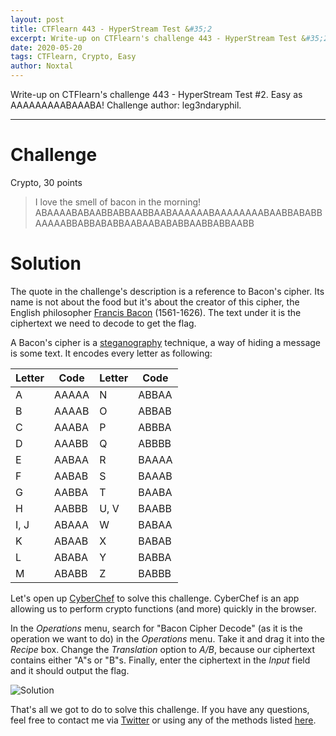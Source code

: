 ```yaml
---
layout: post
title: CTFlearn 443 - HyperStream Test &#35;2
excerpt: Write-up on CTFlearn's challenge 443 - HyperStream Test &#35;2. Easy as AAAAAAAAABAAABA!
date: 2020-05-20
tags: CTFlearn, Crypto, Easy
author: Noxtal
---
```


 Write-up on CTFlearn's challenge 443 - HyperStream Test &#35;2. Easy as AAAAAAAAABAAABA!
 Challenge author: leg3ndaryphil.

-----

# Challenge
Crypto, 30 points
> I love the smell of bacon in the morning! ABAAAABABAABBABBAABBAABAAAAAABAAAAAAAABAABBABABBAAAAABBABBABABBAABAABABABBAABBABBAABB

# Solution
The quote in the challenge's description is a reference to Bacon's cipher. Its name is not about the food but it's about the creator of this cipher, the English philosopher [Francis Bacon](https://en.wikipedia.org/wiki/Francis_Bacon) (1561-1626). The text under it is the ciphertext we need to decode to get the flag.

A Bacon's cipher is a [steganography](https://en.wikipedia.org/wiki/Steganography) technique, a way of hiding a message is some text. It encodes every letter as following:

| Letter | Code  | Letter | Code  |
| ------ | ----- | ------ | ----- |
| A      | AAAAA | N      | ABBAA |
| B      | AAAAB | O      | ABBAB |
| C      | AAABA | P      | ABBBA |
| D      | AAABB | Q      | ABBBB |
| E      | AABAA | R      | BAAAA |
| F      | AABAB | S      | BAAAB |
| G      | AABBA | T      | BAABA |
| H      | AABBB | U, V   | BAABB |
| I, J   | ABAAA | W      | BABAA |
| K      | ABAAB | X      | BABAB |
| L      | ABABA | Y      | BABBA |
| M      | ABABB | Z      | BABBB |

Let's open up [CyberChef](https://gchq.github.io/CyberChef/) to solve this challenge. CyberChef is an app allowing us to perform crypto functions (and more) quickly in the browser.

In the *Operations* menu, search for "Bacon Cipher Decode" (as it is the operation we want to do) in the *Operations* menu. Take it and drag it into the *Recipe* box. Change the *Translation* option to *A/B*, because our ciphertext contains either "A"s or "B"s. Finally, enter the ciphertext in the *Input* field and it should output the flag.

![Solution](https://i.imgur.com/X0dD46r.png)

That's all we got to do to solve this challenge. If you have any questions, feel free to contact me via [Twitter](https://twitter.com/noxtal_) or using any of the methods listed [here](https://writeups.noxtal.com/#/pages/about).